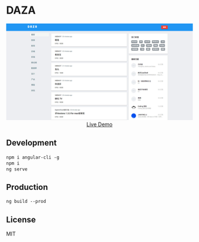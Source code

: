 # DAZA

<p align="center">
  <a href="http://daza.raincal.top">
    <img src="./daza.jpg"/>
    <br />
    Live Demo
  </a>
</p>

## Development

```shell
npm i angular-cli -g
npm i
ng serve
```

## Production
```
ng build --prod
```

## License
MIT
